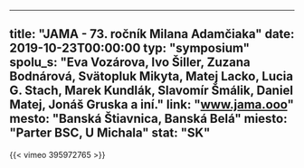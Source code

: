  ---
title: "JAMA - 73. ročník Milana Adamčiaka"
date: 2019-10-23T00:00:00
typ: "symposium"
spolu_s: "Eva  Vozárova, Ivo Šiller, Zuzana Bodnárová, Svätopluk Mikyta, Matej Lacko, Lucia G. Stach, Marek Kundlák, Slavomír Šmálik, Daniel Matej, Jonáš Gruska a iní."
link: "www.jama.ooo"
mesto: "Banská Štiavnica, Banská Belá"
miesto: "Parter BSC, U Michala"
stat: "SK"
---
 {{< vimeo 395972765 >}}
